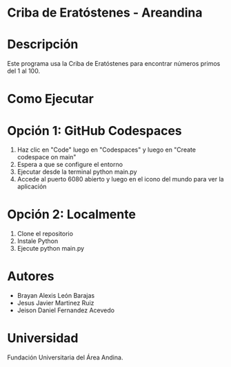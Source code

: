 # Criba de Eratóstenes - Areandina

# Descripción
Este programa usa la Criba de Eratóstenes para encontrar números primos del 1 al 100.

# Como Ejecutar

# Opción 1: GitHub Codespaces
1. Haz clic en "Code" luego en "Codespaces" y luego en "Create codespace on main"
2. Espera a que se configure el entorno
3. Ejecutar desde la terminal python main.py
4. Accede al puerto 6080 abierto y luego en el icono del mundo para ver la aplicación

# Opción 2: Localmente
1. Clone el repositorio
2. Instale Python
3. Ejecute python main.py

# Autores
- Brayan Alexis León Barajas
- Jesus Javier Martinez Ruiz
- Jeison Daniel Fernandez Acevedo

# Universidad
Fundación Universitaria del Área Andina.
